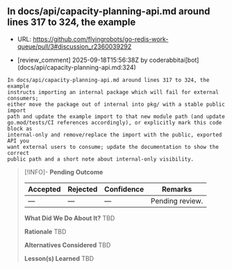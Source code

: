 ## In docs/api/capacity-planning-api.md around lines 317 to 324, the example

- URL: https://github.com/flyingrobots/go-redis-work-queue/pull/3#discussion_r2360039292

- [review_comment] 2025-09-18T15:56:38Z by coderabbitai[bot] (docs/api/capacity-planning-api.md:324)

```text
In docs/api/capacity-planning-api.md around lines 317 to 324, the example
instructs importing an internal package which will fail for external consumers;
either move the package out of internal into pkg/ with a stable public import
path and update the example import to that new module path (and update
go.mod/tests/CI references accordingly), or explicitly mark this code block as
internal-only and remove/replace the import with the public, exported API you
want external users to consume; update the documentation to show the correct
public path and a short note about internal-only visibility.
```

> [!INFO]- **Pending**
> **Outcome**
> 
> | Accepted | Rejected | Confidence | Remarks |
> |----------|----------|------------|---------|
> | — | — | — | Pending review. |
>
> **What Did We Do About It?**
> TBD
>
> **Rationale**
> TBD
>
> **Alternatives Considered**
> TBD
>
> **Lesson(s) Learned**
> TBD
